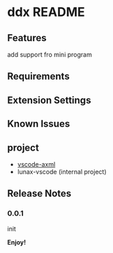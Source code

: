 # ddx README

## Features

add support fro mini program

## Requirements

## Extension Settings

## Known Issues

## project

- [vscode-axml](https://github.com/cosmocommerce/vscode-axml)
- lunax-vscode (internal project)

## Release Notes

### 0.0.1

init

**Enjoy!**

